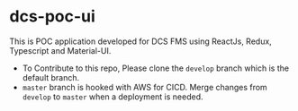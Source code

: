 # dcs-poc-ui
This is POC application developed for DCS FMS using ReactJs, Redux, Typescript and Material-UI.

- To Contribute to this repo, Please clone the `develop` branch which is the default branch.
- `master` branch is hooked with AWS for CICD. Merge changes from `develop` to `master` when a deployment is needed.
